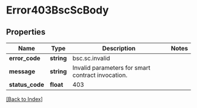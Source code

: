 # Error403BscScBody

## Properties

Name | Type | Description | Notes
------------ | ------------- | ------------- | -------------
**error_code** | **string** | bsc.sc.invalid |
**message** | **string** | Invalid parameters for smart contract invocation. |
**status_code** | **float** | 403 |

[[Back to Index]](../index.md)
